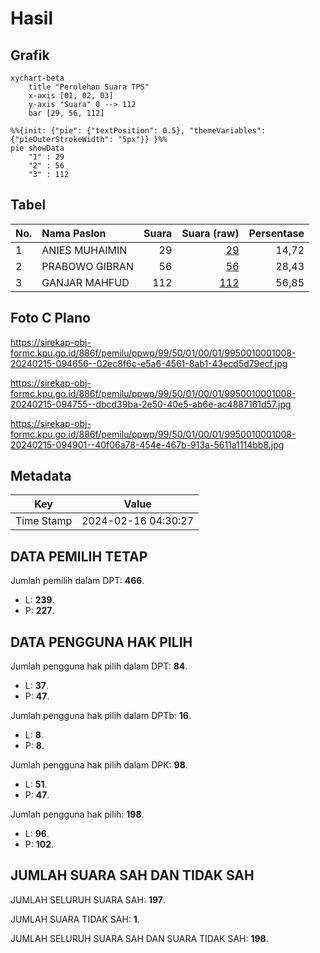 # Hasil

## Grafik

```mermaid
xychart-beta
    title "Perolehan Suara TPS"
    x-axis [01, 02, 03]
    y-axis "Suara" 0 --> 112
    bar [29, 56, 112]
```

```mermaid
%%{init: {"pie": {"textPosition": 0.5}, "themeVariables": {"pieOuterStrokeWidth": "5px"}} }%%
pie showData
    "1" : 29
    "2" : 56
    "3" : 112
```

## Tabel

| No. | Nama Paslon    | Suara | Suara (raw) | Persentase |
|:--- |:-------------- | -----:| -----------:| ----------:|
| 1   | ANIES MUHAIMIN | 29    | [29][p-1]   | 14,72      |
| 2   | PRABOWO GIBRAN | 56    | [56][p-2]   | 28,43      |
| 3   | GANJAR MAHFUD  | 112   | [112][p-3]  | 56,85      |


[p-1]: https://github.com/gigit-pemilu/pemilu-2024-99-luar-negeri/blob/main/pilpres/hitung-suara/sub/99-luar-negeri/sub/50-houston-amerika-serikat/sub/01-houston-amerika-serikat/sub/0001-houston-amerika-serikat/sub/008-ksk-004/sub/paslon-1.txt
[p-2]: https://github.com/gigit-pemilu/pemilu-2024-99-luar-negeri/blob/main/pilpres/hitung-suara/sub/99-luar-negeri/sub/50-houston-amerika-serikat/sub/01-houston-amerika-serikat/sub/0001-houston-amerika-serikat/sub/008-ksk-004/sub/paslon-2.txt
[p-3]: https://github.com/gigit-pemilu/pemilu-2024-99-luar-negeri/blob/main/pilpres/hitung-suara/sub/99-luar-negeri/sub/50-houston-amerika-serikat/sub/01-houston-amerika-serikat/sub/0001-houston-amerika-serikat/sub/008-ksk-004/sub/paslon-3.txt

## Foto C Plano

https://sirekap-obj-formc.kpu.go.id/886f/pemilu/ppwp/99/50/01/00/01/9950010001008-20240215-094656--02ec8f6c-e5a6-4561-8ab1-43ecd5d79ecf.jpg

https://sirekap-obj-formc.kpu.go.id/886f/pemilu/ppwp/99/50/01/00/01/9950010001008-20240215-094755--dbcd39ba-2e50-40e5-ab6e-ac4887161d57.jpg

https://sirekap-obj-formc.kpu.go.id/886f/pemilu/ppwp/99/50/01/00/01/9950010001008-20240215-094901--40f06a78-454e-467b-913a-5611a1114bb8.jpg


## Metadata

| Key        | Value               |
| ---------- | ------------------- |
| Time Stamp | 2024-02-16 04:30:27 |


## DATA PEMILIH TETAP

Jumlah pemilih dalam DPT: **466**.
 * L: **239**.
 * P: **227**.

## DATA PENGGUNA HAK PILIH

Jumlah pengguna hak pilih dalam DPT: **84**.
 * L: **37**.
 * P: **47**.

Jumlah pengguna hak pilih dalam DPTb: **16**.
 * L: **8**.
 * P: **8**.

Jumlah pengguna hak pilih dalam DPK: **98**.
 * L: **51**.
 * P: **47**.

Jumlah pengguna hak pilih: **198**.
 * L: **96**.
 * P: **102**.

## JUMLAH SUARA SAH DAN TIDAK SAH

JUMLAH SELURUH SUARA SAH: **197**.

JUMLAH SUARA TIDAK SAH: **1**.

JUMLAH SELURUH SUARA SAH DAN SUARA TIDAK SAH: **198**.


